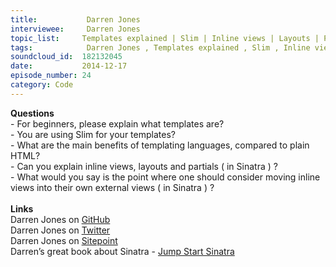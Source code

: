 ```yaml
--- 
title:           Darren Jones 
interviewee:     Darren Jones 
topic_list:     Templates explained | Slim | Inline views | Layouts | Partials
tags:            Darren Jones , Templates explained , Slim , Inline views , Layouts , Partials
soundcloud_id:  182132045
date:           2014-12-17
episode_number: 24
category: Code
---
```


<p class="show_notes_display"><b>Questions</b><br>- For beginners, please explain what templates are?<br>- You are using Slim for your templates? <br>- What are the main benefits of templating languages, compared to plain HTML?<br>- Can you explain inline views, layouts and partials ( in Sinatra ) ?<br>- What would you say is the point where one should consider moving inline views into their own external views ( in Sinatra ) ?<br><br><b>Links</b><br>Darren Jones on <a rel="nofollow" target="_blank" href="https://github.com/daz4126">GitHub</a><br>Darren Jones on <a rel="nofollow" target="_blank" href="https://twitter.com/daz4126">Twitter</a><br>Darren Jones on <a rel="nofollow" target="_blank" href="http://www.sitepoint.com/author/djones/">Sitepoint</a><br>Darren’s great book about Sinatra - <a rel="nofollow" target="_blank" href="http://www.amazon.com/Jump-Start-Sinatra-Darren-Jones/dp/0987332147">Jump Start Sinatra</a><br><br></p>
